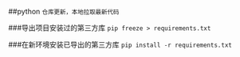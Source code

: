 ##python
`
仓库更新，本地拉取最新代码
`

###导出项目安装过的第三方库
`
pip freeze > requirements.txt
`

###在新环境安装已导出的第三方库
`
pip install -r requirements.txt
`